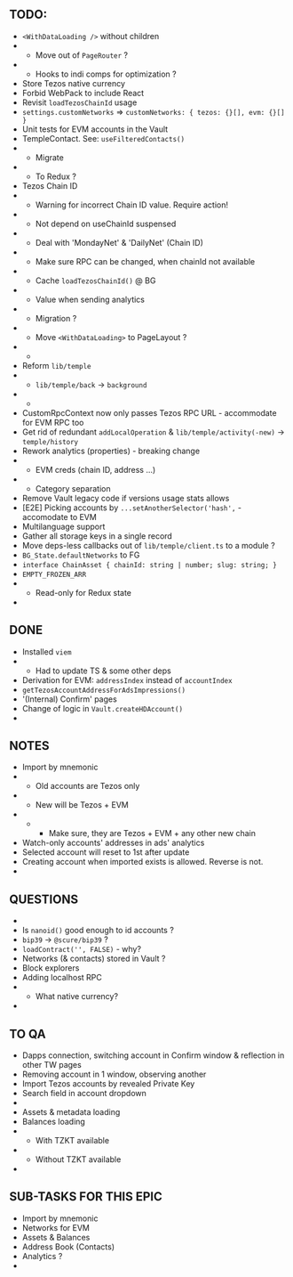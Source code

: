 ## TODO:

- `<WithDataLoading />` without children
- - Move out of `PageRouter` ?
- - Hooks to indi comps for optimization ?
- Store Tezos native currency
- Forbid WebPack to include React
- Revisit `loadTezosChainId` usage
- `settings.customNetworks` => `customNetworks: { tezos: {}[], evm: {}[] }`
- Unit tests for EVM accounts in the Vault
- TempleContact. See: `useFilteredContacts()`
- - Migrate
- - To Redux ?
- Tezos Chain ID
- - Warning for incorrect Chain ID value. Require action!
- - Not depend on useChainId suspensed
- - Deal with 'MondayNet' & 'DailyNet' (Chain ID)
- - Make sure RPC can be changed, when chainId not available
- - Cache `loadTezosChainId()` @ BG
- - Value when sending analytics
- - Migration ?
- - Move `<WithDataLoading>` to PageLayout ?
- -
- Reform `lib/temple`
- - `lib/temple/back` -> `background`
- -
- CustomRpcContext now only passes Tezos RPC URL - accommodate for EVM RPC too
- Get rid of redundant `addLocalOperation` & `lib/temple/activity(-new)` -> `temple/history`
- Rework analytics (properties) - breaking change
- - EVM creds (chain ID, address ...)
- - Category separation
- Remove Vault legacy code if versions usage stats allows
- [E2E] Picking accounts by `...setAnotherSelector('hash',` - accomodate to EVM
- Multilanguage support
- Gather all storage keys in a single record
- Move deps-less callbacks out of `lib/temple/client.ts` to a module ?
- `BG_State.defaultNetworks` to FG
- `interface ChainAsset { chainId: string | number; slug: string; }`
- `EMPTY_FROZEN_ARR`
- - Read-only for Redux state
-


## DONE

- Installed `viem`
- - Had to update TS & some other deps
- Derivation for EVM: `addressIndex` instead of `accountIndex`
- `getTezosAccountAddressForAdsImpressions()`
- '(Internal) Confirm' pages
- Change of logic in `Vault.createHDAccount()`
-


## NOTES

- Import by mnemonic
- - Old accounts are Tezos only
- - New will be Tezos + EVM
- - - Make sure, they are Tezos + EVM + any other new chain
- Watch-only accounts' addresses in ads' analytics
- Selected account will reset to 1st after update
- Creating account when imported exists is allowed. Reverse is not.
-

## QUESTIONS

-
- Is `nanoid()` good enough to id accounts ?
- `bip39` -> `@scure/bip39` ?
- `loadContract('', FALSE)` - why?
- Networks (& contacts) stored in Vault ?
- Block explorers
- Adding localhost RPC
- - What native currency?
-

## TO QA
- Dapps connection, switching account in Confirm window & reflection in other TW pages
- Removing account in 1 window, observing another
- Import Tezos accounts by revealed Private Key
- Search field in account dropdown
-
- Assets & metadata loading
- Balances loading
- - With TZKT available
- - Without TZKT available
-

## SUB-TASKS FOR THIS EPIC
- Import by mnemonic
- Networks for EVM
- Assets & Balances
- Address Book (Contacts)
- Analytics ?
-
